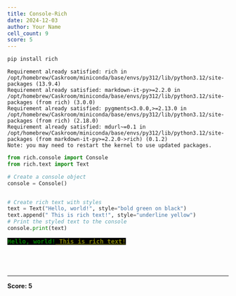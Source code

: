 ```yaml
---
title: Console-Rich
date: 2024-12-03
author: Your Name
cell_count: 9
score: 5
---
```


```python
pip install rich

```

    Requirement already satisfied: rich in /opt/homebrew/Caskroom/miniconda/base/envs/py312/lib/python3.12/site-packages (13.9.4)
    Requirement already satisfied: markdown-it-py>=2.2.0 in /opt/homebrew/Caskroom/miniconda/base/envs/py312/lib/python3.12/site-packages (from rich) (3.0.0)
    Requirement already satisfied: pygments<3.0.0,>=2.13.0 in /opt/homebrew/Caskroom/miniconda/base/envs/py312/lib/python3.12/site-packages (from rich) (2.18.0)
    Requirement already satisfied: mdurl~=0.1 in /opt/homebrew/Caskroom/miniconda/base/envs/py312/lib/python3.12/site-packages (from markdown-it-py>=2.2.0->rich) (0.1.2)
    Note: you may need to restart the kernel to use updated packages.



```python
from rich.console import Console
from rich.text import Text
```


```python
# Create a console object
console = Console()
```


```python

```


```python
# Create rich text with styles
text = Text("Hello, world!", style="bold green on black")
text.append(" This is rich text!", style="underline yellow")
# Print the styled text to the console
console.print(text)
```


<pre style="white-space:pre;overflow-x:auto;line-height:normal;font-family:Menlo,'DejaVu Sans Mono',consolas,'Courier New',monospace"><span style="color: #008000; text-decoration-color: #008000; background-color: #000000; font-weight: bold">Hello, world!</span><span style="color: #808000; text-decoration-color: #808000; background-color: #000000; font-weight: bold; text-decoration: underline"> This is rich text!</span>
</pre>




```python

```


```python

```


```python


```


```python

```


---
**Score: 5**
